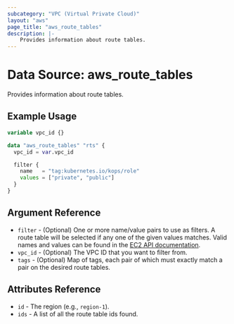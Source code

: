 ```yaml
---
subcategory: "VPC (Virtual Private Cloud)"
layout: "aws"
page_title: "aws_route_tables"
description: |-
    Provides information about route tables.
---
```


# Data Source: aws_route_tables

Provides information about route tables.

## Example Usage

```terraform
variable vpc_id {}

data "aws_route_tables" "rts" {
  vpc_id = var.vpc_id

  filter {
    name   = "tag:kubernetes.io/kops/role"
    values = ["private", "public"]
  }
}
```

## Argument Reference

* `filter` - (Optional) One or more name/value pairs to use as filters.
  A route table will be selected if any one of the given values matches.
	Valid names and values can be found in the [EC2 API documentation][describe-route-tables].
* `vpc_id` - (Optional) The VPC ID that you want to filter from.
* `tags` - (Optional) Map of tags, each pair of which must exactly match
  a pair on the desired route tables.

## Attributes Reference

* `id` - The region (e.g., `region-1`).
* `ids` - A list of all the route table ids found.

[describe-route-tables]: https://docs.cloud.croc.ru/en/api/ec2/routes/DescribeRouteTables.html
[tf-route-table]: route_table.html
